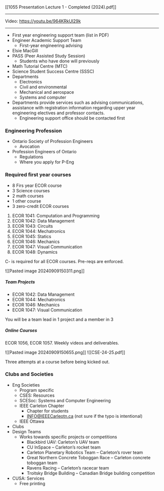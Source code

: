 [[1055 Presentation Lecture 1 - Completed (2024).pdf]]

---

Video: https://youtu.be/964KRkUl29k

---

- First year engineering support team (list in PDF)
- Engineer Academic Support Team
	- First-year engineering advising
- Elsie MacGill
- PASS (Peer Assisted Study Session)
	- Students who have done will previously
- Math Tutorial Centre (MTC)
- Science Student Success Centre (SSSC)
- Departments
	- Electronics
	- Civil and environmental
	- Mechanical and aerospace
	- Systems and computer
- Departments provide services such as advising communications, assistance with registration information regarding upper year engineering electives and professor contacts.
	- Engineering support office should be contacted first

### Engineering Profession

- Ontario Society of Profession Engineers
	- Avocation
- Profession Engineers of Ontario
	- Regulations
	- Where you apply for P-Eng

### Required first year courses
- 8 Firs year ECOR course
- 3 Science courses
- 2 math courses
- 1 other course
- 3 zero-credit ECOR courses

1. ECOR 1041: Computation and Programming 
2. ECOR 1042: Data Management 
3. ECOR 1043: Circuits 
4. ECOR 1044: Mechatronics 
5. ECOR 1045: Statics 
6. ECOR 1046: Mechanics 
7. ECOR 1047: Visual Communication 
8. ECOR 1048: Dynamics

C- is required for all ECOR courses. Pre-reqs are enforced.

![[Pasted image 20240909150311.png]]

##### Team Projects

- ECOR 1042: Data Management 
- ECOR 1044: Mechatronics 
- ECOR 1046: Mechanics 
- ECOR 1047: Visual Communication

You will be a team lead in 1 project and a member in 3

##### Online Courses

ECOR 1056, ECOR 1057. Weekly videos and deliverables.

![[Pasted image 20240909150655.png]]
![[CSE-24-25.pdf]]

Three attempts at a course before being kicked out.

### Clubs and Societies

- Eng Societies
	- Program specific
	- CSES: Resources
	- SCESoc: Systems and Computer Engineering
	- IEEE Carleton Chapter
		- Chapter for students
		- INFO@IEEECarleotn.ca (not sure if the typo is intentional)
	- IEEE Ottawa
- Clubs
- Design Teams
	- Works towards specific projects or competitions
		- Blackbird UAV: Carleton’s UAV team
		- CU InSpace – Carleton’s rocket team
		- Carleton Planetary Robotics Team – Carleton’s rover team
		- Great Northern Concrete Toboggan Race – Carleton concrete toboggan team
		- Ravens Racing – Carleton’s racecar team
		- Troitsky Bridge Building – Canadian Bridge building competition
- CUSA: Services
	- Free printing
